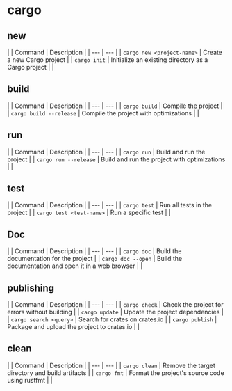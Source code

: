 # cargo

## new
|
| Command | Description |
| --- | --- |
| `cargo new <project-name>` | Create a new Cargo project |
| `cargo init` | Initialize an existing directory as a Cargo project |
|
## build
|
| Command | Description |
| --- | --- |
| `cargo build` | Compile the project |
| `cargo build --release` | Compile the project with optimizations |
|
## run
|
| Command | Description |
| --- | --- |
| `cargo run` | Build and run the project |
| `cargo run --release` | Build and run the project with optimizations |
|
## test
|
| Command | Description |
| --- | --- |
| `cargo test` | Run all tests in the project |
| `cargo test <test-name>` | Run a specific test |
|
## Doc
|
| Command | Description |
| --- | --- |
| `cargo doc` | Build the documentation for the project |
| `cargo doc --open` | Build the documentation and open it in a web browser |
|
## publishing
|
| Command | Description |
| --- | --- |
| `cargo check` | Check the project for errors without building |
| `cargo update` | Update the project dependencies |
| `cargo search <query>` | Search for crates on crates.io |
| `cargo publish` | Package and upload the project to crates.io |
|
## clean
|
| Command | Description |
| --- | --- |
| `cargo clean` | Remove the target directory and build artifacts |
| `cargo fmt` | Format the project's source code using rustfmt |
|
